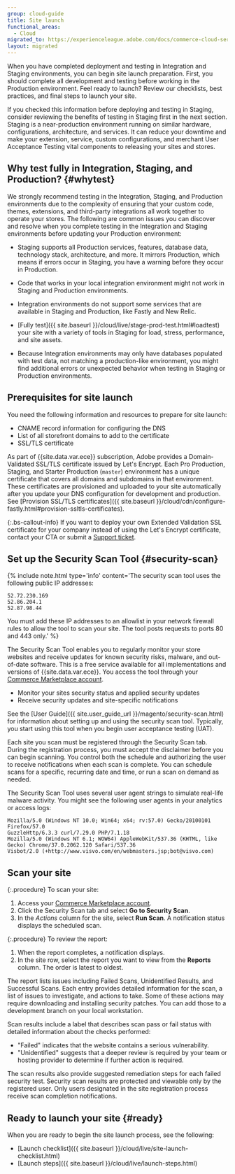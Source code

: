 ```yaml
---
group: cloud-guide
title: Site launch
functional_areas:
  - Cloud
migrated_to: https://experienceleague.adobe.com/docs/commerce-cloud-service/user-guide/launch/overview.html
layout: migrated
---
```


When you have completed deployment and testing in Integration and Staging environments, you can begin site launch preparation. First, you should complete all development and testing before working in the Production environment. Feel ready to launch? Review our checklists, best practices, and final steps to launch your site.

If you checked this information before deploying and testing in Staging, consider reviewing the benefits of testing in Staging first in the next section. Staging is a near-production environment running on similar hardware, configurations, architecture, and services. It can reduce your downtime and make your extension, service, custom configurations, and merchant User Acceptance Testing vital components to releasing your sites and stores.

## Why test fully in Integration, Staging, and Production? {#whytest}

We strongly recommend testing in the Integration, Staging, and Production environments due to the complexity of ensuring that your custom code, themes, extensions, and third-party integrations all work together to operate your stores. The following are common issues you can discover and resolve when you complete testing in the Integration and Staging environments before updating your Production environment:

-  Staging supports all Production services, features, database data, technology stack, architecture, and more. It mirrors Production, which means if errors occur in Staging, you have a warning before they occur in Production.

-  Code that works in your local integration environment might not work in Staging and Production environments.

-  Integration environments do not support some services that are available in Staging and Production, like Fastly and New Relic.

-  [Fully test]({{ site.baseurl }}/cloud/live/stage-prod-test.html#loadtest) your site with a variety of tools in Staging for load, stress, performance, and site assets.

-  Because Integration environments may only have databases populated with test data, not matching a production-like environment, you might find additional errors or unexpected behavior when testing in Staging or Production environments.

## Prerequisites for site launch

You need the following information and resources to prepare for site launch:

-  CNAME record information for configuring the DNS
-  List of all storefront domains to add to the certificate
-  SSL/TLS certificate

As part of {{site.data.var.ece}} subscription, Adobe provides a Domain-Validated SSL/TLS certificate issued by Let's Encrypt. Each Pro Production, Staging, and Starter Production (`master`) environment has a unique certificate that covers all domains and subdomains in that environment. These certificates are provisioned and uploaded to your site automatically after you update your DNS configuration for development and production. See [Provision SSL/TLS certificates]({{ site.baseurl }}/cloud/cdn/configure-fastly.html#provision-ssltls-certificates).

{:.bs-callout-info}
If you want to deploy your own Extended Validation SSL certificate for your company instead of using the Let's Encrypt certificate, contact your CTA or submit a [Support ticket](https://support.magento.com/hc/en-us/articles/360019088251).

## Set up the Security Scan Tool {#security-scan}

{%
include note.html
type='info'
content='The security scan tool uses the following public IP addresses:

```text
52.72.230.169
52.86.204.1
52.87.98.44
```

You must add these IP addresses to an allowlist in your network firewall rules to allow the tool to scan your site. The tool posts requests to ports 80 and 443 only.'
%}

The Security Scan Tool enables you to regularly monitor your store websites and receive updates for known security risks, malware, and out-of-date software. This is a free service available for all implementations and versions of {{site.data.var.ece}}. You access the tool through your [Commerce Marketplace account](https://account.magento.com/customer/account/login).

-  Monitor your sites security status and applied security updates
-  Receive security updates and site-specific notifications

See the [User Guide]({{ site.user_guide_url }}/magento/security-scan.html) for information about setting up and using the security scan tool. Typically, you start using this tool when you begin user acceptance testing (UAT).

Each site you scan must be registered through the Security Scan tab. During the registration process, you must accept the disclaimer before you can begin scanning. You control both the schedule and authorizing the user to receive notifications when each scan is complete.  You can schedule scans for a specific, recurring date and time, or run a scan on demand as needed.

The Security Scan Tool uses several user agent strings to simulate real-life malware activity. You might see the following user agents in your analytics or access logs:

```text
Mozilla/5.0 (Windows NT 10.0; Win64; x64; rv:57.0) Gecko/20100101 Firefox/57.0
GuzzleHttp/6.3.3 curl/7.29.0 PHP/7.1.18
Mozilla/5.0 (Windows NT 6.1; WOW64) AppleWebKit/537.36 (KHTML, like Gecko) Chrome/37.0.2062.120 Safari/537.36
Visbot/2.0 (+http://www.visvo.com/en/webmasters.jsp;bot@visvo.com)
```

## Scan your site

{:.procedure}
To scan your site:

1. Access your [Commerce Marketplace account](https://account.magento.com/customer/account/login).
1. Click the Security Scan tab and select **Go to Security Scan**.
1. In the _Actions_ column for the site, select **Run Scan**. A notification status displays the scheduled scan.

{:.procedure}
To review the report:

1. When the report completes, a notification displays.
1. In the site row, select the report you want to view from the **Reports** column. The order is latest to oldest.

The report lists issues including Failed Scans, Unidentified Results, and Successful Scans. Each entry provides detailed information for the scan, a list of issues to investigate, and actions to take. Some of these actions may require downloading and installing security patches. You can add those to a development branch on your local workstation.

Scan results include a label that describes scan pass or fail status with detailed information about the checks performed:

-  "Failed" indicates that the website contains a serious vulnerability.
-  "Unidentified" suggests that a deeper review is required by your team or hosting provider to determine if further action is required.

The scan results also provide suggested remediation steps for each failed security test. Security scan results are protected and viewable only by the registered user. Only users designated in the site registration process receive scan completion notifications.

## Ready to launch your site {#ready}

When you are ready to begin the site launch process, see the following:

-  [Launch checklist]({{ site.baseurl }}/cloud/live/site-launch-checklist.html)
-  [Launch steps]({{ site.baseurl }}/cloud/live/launch-steps.html)
